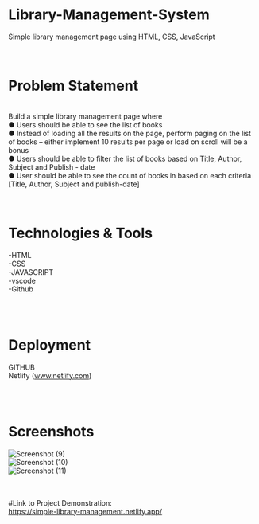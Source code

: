 # Library-Management-System
Simple library management page using HTML, CSS, JavaScript
<br>
<br>
<br>


# Problem Statement
 <br /> 
Build a simple library management page where <br>
  ● Users should be able to see the list of books <br>
  ● Instead of loading all the results on the page, perform paging on the list of books – either implement 10 results per page or load on scroll will be a bonus
 <br>  ● Users should be able to filter the list of books based on Title, Author, Subject and Publish - date
<br>   ● User should be able to see the count of books in based on each criteria [Title, Author, Subject and publish-date]
 <br>
 <br>
 <br>


# Technologies & Tools
 -HTML <br>
 -CSS <br>
 -JAVASCRIPT <br>
 -vscode <br>
 -Github
 
<br>
<br>

# Deployment
GITHUB <br />
Netlify (www.netlify.com) <br />

 <br />  <br />
 # Screenshots
 ![Screenshot (9)](https://github.com/Veena200/DevRev-Library-Management/assets/83696712/ef906ddd-630d-4e6f-b7e9-5de9ada1354e)<br />
![Screenshot (10)](https://github.com/Veena200/DevRev-Library-Management/assets/83696712/7d05a5d4-dd7d-4256-a807-55dedec3a1b8)<br />
![Screenshot (11)](https://github.com/Veena200/DevRev-Library-Management/assets/83696712/6a41c472-fcad-4870-a5bf-a062594e190d)<br />


  <br />  <br />
  #Link to Project Demonstration: <br />
  https://simple-library-management.netlify.app/

  
